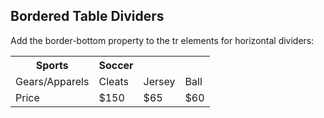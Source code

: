 
<!DOCTYPE html>
<html>
<head>
<style>
table {
  border-collapse: collapse;
  width: 100%;
}

tr {
  border-bottom: 4px solid #ddd;
}
</style>
</head>
<body>

<h2>Bordered Table Dividers</h2>
<p>Add the border-bottom property to the tr elements for horizontal dividers:</p>

<table>
  <tr>
    <th>Sports</th>
    <th>Soccer</th>
  </tr>
  <tr>
    <td>Gears/Apparels</td>
    <td>Cleats</td>
    <td>Jersey</td>
    <td>Ball</td>
  </tr>
  <tr>
    <td>Price</td>
    <td>$150</td>
    <td>$65</td>
    <td>$60</td>
  </tr>
</table>

</body>
</html>
